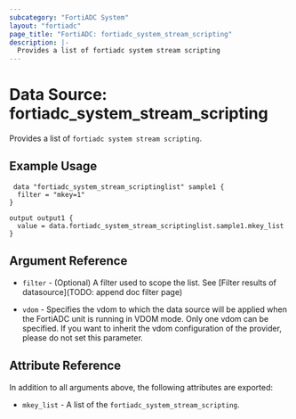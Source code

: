 ```yaml
---
subcategory: "FortiADC System"
layout: "fortiadc"
page_title: "FortiADC: fortiadc_system_stream_scripting"
description: |-
  Provides a list of fortiadc system stream scripting
---
```


# Data Source: fortiadc_system_stream_scripting
Provides a list of `fortiadc system stream scripting`.

## Example Usage

```hcl
 data "fortiadc_system_stream_scriptinglist" sample1 {
  filter = "mkey=1"
}

output output1 {
  value = data.fortiadc_system_stream_scriptinglist.sample1.mkey_list
}
```

## Argument Reference

* `filter` - (Optional) A filter used to scope the list. See [Filter results of datasource](TODO: append doc filter page)

* `vdom` - Specifies the vdom to which the data source will be applied when the FortiADC unit is running in VDOM mode. Only one vdom can be specified. If you want to inherit the vdom configuration of the provider, please do not set this parameter.

## Attribute Reference

In addition to all arguments above, the following attributes are exported:

* `mkey_list` -  A list of the `fortiadc_system_stream_scripting`.
